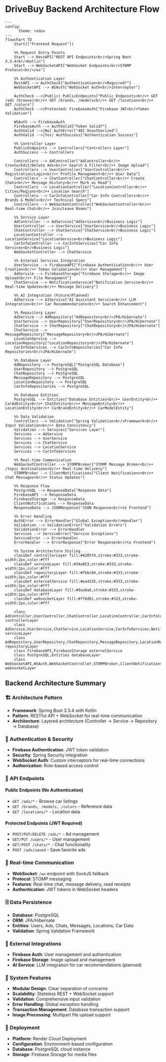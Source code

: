 # DriveBuy Backend Architecture Flow

```mermaid
---
config:
      theme: redux
---
flowchart TD
    Start(["Frontend Request"])
    
    %% Request Entry Points
    Start --> RestAPI["REST API Endpoints<br/>Spring Boot 3.3.4<br/>Kotlin"]
    Start --> WebSocketAPI["WebSocket Endpoints<br/>STOMP Protocol<br/>/ws"]
    
    %% Authentication Layer
    RestAPI --> AuthCheck{"Authentication<br/>Required?"}
    WebSocketAPI --> WSAuth["WebSocket Auth<br/>Interceptor"]
    
    AuthCheck -->|Public| PublicEndpoints["Public Endpoints<br/>• GET /ads (browse)<br/>• GET /brands, /models<br/>• GET /locations<br/>• GET /colors"]
    AuthCheck -->|Protected| FirebaseAuth["Firebase JWT<br/>Token Validation"]
    
    WSAuth --> FirebaseAuth
    FirebaseAuth --> AuthValid{"Token Valid?"}
    AuthValid -->|No| AuthError["401 Unauthorized"]
    AuthValid -->|Yes| AuthSuccess["Authentication Success"]
    
    %% Controller Layer
    PublicEndpoints --> Controllers["Controllers Layer"]
    AuthSuccess --> Controllers
    
    Controllers --> AdController["AdController<br/>• Create/Edit/Delete Ads<br/>• Search & Filter<br/>• Image Upload"]
    Controllers --> UserController["UserController<br/>• Registration/Login<br/>• Profile Management<br/>• User Data"]
    Controllers --> ChatController["ChatController<br/>• Create Chats<br/>• Message History<br/>• Mark as Read"]
    Controllers --> LocationController["LocationController<br/>• Cities/Regions<br/>• Location Search"]
    Controllers --> CarInfoController["Car Info Controllers<br/>• Brands & Models<br/>• Technical Specs"]
    Controllers --> WebSocketController["WebSocketController<br/>• Real-time Chat<br/>• Join/Leave Rooms"]
    
    %% Service Layer
    AdController --> AdService["AdService<br/>Business Logic"]
    UserController --> UserService["UserService<br/>Business Logic"]
    ChatController --> ChatService["ChatService<br/>Business Logic"]
    LocationController --> LocationService["LocationService<br/>Business Logic"]
    CarInfoController --> CarInfoServices["Car Info Services<br/>Business Logic"]
    WebSocketController --> ChatService
    
    %% External Services Integration
    UserService --> FirebaseAPI["Firebase Authentication<br/>• User Creation<br/>• Token Validation<br/>• User Management"]
    AdService --> FirebaseStorage["Firebase Storage<br/>• Image Upload<br/>• File Management"]
    ChatService --> NotificationService["Notification Service<br/>• Real-time Updates<br/>• Message Delivery"]
    
    %% AI Integration (Future/Planned)
    AdService --> AIService["AI Assistant Service<br/>• LLM Integration<br/>• Car Recommendations<br/>• Search Enhancement"]
    
    %% Repository Layer
    AdService --> AdRepository["AdRepository<br/>JPA/Hibernate"]
    UserService --> UserRepository["UserRepository<br/>JPA/Hibernate"]
    ChatService --> ChatRepository["ChatRepository<br/>JPA/Hibernate"]
    ChatService --> MessageRepository["MessageRepository<br/>JPA/Hibernate"]
    LocationService --> LocationRepository["LocationRepository<br/>JPA/Hibernate"]
    CarInfoServices --> CarInfoRepositories["Car Info Repositories<br/>JPA/Hibernate"]
    
    %% Database Layer
    AdRepository --> PostgreSQL["PostgreSQL Database"]
    UserRepository --> PostgreSQL
    ChatRepository --> PostgreSQL
    MessageRepository --> PostgreSQL
    LocationRepository --> PostgreSQL
    CarInfoRepositories --> PostgreSQL
    
    %% Database Entities
    PostgreSQL --> Entities["Database Entities<br/>• UserEntity<br/>• CarAdEntity<br/>• ChatEntity<br/>• MessageEntity<br/>• LocationEntity<br/>• CarBrandEntity<br/>• CarModelEntity"]
    
    %% Data Validation
    Controllers --> Validation["Spring Validation<br/>Framework<br/>• Input Validation<br/>• Data Consistency"]
    Validation --> Services["Services Layer"]
    Services --> AdService
    Services --> UserService
    Services --> ChatService
    Services --> LocationService
    Services --> CarInfoServices
    
    %% Real-time Communication
    WebSocketController --> STOMPBroker["STOMP Message Broker<br/>• /topic destinations<br/>• Real-time delivery"]
    STOMPBroker --> ClientNotifications["Client Notifications<br/>• Chat Messages<br/>• Status Updates"]
    
    %% Response Flow
    PostgreSQL --> ResponseData["Response Data"]
    FirebaseAPI --> ResponseData
    FirebaseStorage --> ResponseData
    ClientNotifications --> ResponseData
    ResponseData --> JSONResponse["JSON Response<br/>to Frontend"]
    
    %% Error Handling
    AuthError --> ErrorHandler["Global Exception<br/>Handler"]
    Validation --> ValidationError["Validation Errors"]
    ValidationError --> ErrorHandler
    Services --> ServiceError["Service Exceptions"]
    ServiceError --> ErrorHandler
    ErrorHandler --> ErrorResponse["Error Response<br/>to Frontend"]
    
    %% System Architecture Styling
    classDef controllerLayer fill:#4285f4,stroke:#333,stroke-width:2px,color:#fff
    classDef serviceLayer fill:#34a853,stroke:#333,stroke-width:2px,color:#fff
    classDef repositoryLayer fill:#fbbc04,stroke:#333,stroke-width:2px,color:#fff
    classDef externalService fill:#ea4335,stroke:#333,stroke-width:2px,color:#fff
    classDef databaseLayer fill:#9aa0a6,stroke:#333,stroke-width:2px,color:#fff
    classDef websocketLayer fill:#ff6d01,stroke:#333,stroke-width:2px,color:#fff
    
    class AdController,UserController,ChatController,LocationController,CarInfoController,WebSocketController controllerLayer
    class AdService,UserService,ChatService,LocationService,CarInfoServices,NotificationService,AIService serviceLayer
    class AdRepository,UserRepository,ChatRepository,MessageRepository,LocationRepository,CarInfoRepositories repositoryLayer
    class FirebaseAPI,FirebaseStorage externalService
    class PostgreSQL,Entities databaseLayer
    class WebSocketAPI,WSAuth,WebSocketController,STOMPBroker,ClientNotifications websocketLayer
```

## Backend Architecture Summary

### 🏗️ **Architecture Pattern**
- **Framework**: Spring Boot 3.3.4 with Kotlin
- **Pattern**: RESTful API + WebSocket for real-time communication
- **Architecture**: Layered architecture (Controller → Service → Repository → Database)

### 🔐 **Authentication & Security**
- **Firebase Authentication**: JWT token validation
- **Security**: Spring Security integration
- **WebSocket Auth**: Custom interceptors for real-time connections
- **Authorization**: Role-based access control

### 📡 **API Endpoints**

#### Public Endpoints (No Authentication)
- `GET /ads/*` - Browse car listings
- `GET /brands, /models, /colors` - Reference data
- `GET /locations/*` - Location data

#### Protected Endpoints (JWT Required)
- `POST/PUT/DELETE /ads/*` - Ad management
- `GET/PUT /users/*` - User management
- `GET/POST /chats/*` - Chat functionality
- `POST /ads/saved` - Save favorite ads

### 🔄 **Real-time Communication**
- **WebSocket**: `/ws` endpoint with SockJS fallback
- **Protocol**: STOMP messaging
- **Features**: Real-time chat, message delivery, read receipts
- **Authentication**: JWT tokens in WebSocket headers

### 🗄️ **Data Persistence**
- **Database**: PostgreSQL
- **ORM**: JPA/Hibernate
- **Entities**: Users, Ads, Chats, Messages, Locations, Car Data
- **Validation**: Spring Validation Framework

### 🔗 **External Integrations**
- **Firebase Auth**: User management and authentication
- **Firebase Storage**: Image upload and management
- **AI Service**: LLM integration for car recommendations (planned)

### 🏢 **System Features**
- **Modular Design**: Clear separation of concerns
- **Scalability**: Stateless REST + WebSocket support
- **Validation**: Comprehensive input validation
- **Error Handling**: Global exception handling
- **Transaction Management**: Database transaction support
- **Image Processing**: Multipart file upload support

### 🚀 **Deployment**
- **Platform**: Render Cloud Deployment
- **Configuration**: Environment-based configuration
- **Database**: PostgreSQL cloud instance
- **Storage**: Firebase Storage for media files
